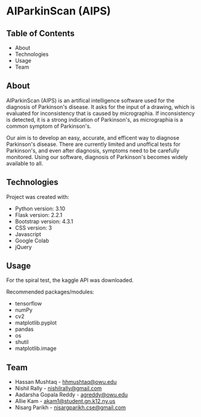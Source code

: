 # AIParkinScan (AIPS)

## Table of Contents
* About
* Technologies 
* Usage
* Team

## About
AIParkinScan (AIPS) is an artifical intelligence software used for the diagnosis of Parkinson's disease. It asks for the input of a drawing, which is evaluated for inconsistency that is caused by micrographia. If inconsistency is detected, it is a strong indication of Parkinson's, as micrographia is a common symptom of Parkinson's.

Our aim is to develop an easy, accurate, and efficent way to diagnose Parkinson's disease. There are currently limited and unoffical tests for Parkinson's, and even after diagnosis, symptoms need to be carefully monitored. Using our software, diagnosis of Parkinson's becomes widely available to all.

## Technologies 
Project was created with:

* Python version: 3.10
* Flask version: 2.2.1
* Bootstrap version: 4.3.1
* CSS version: 3
* Javascript
* Google Colab 
* jQuery


## Usage

For the spiral test, the kaggle API was downloaded.


Recommended packages/modules:
* tensorflow
* numPy
* cv2
* matplotlib.pyplot
* pandas
* os
* shutil
* matplotlib.image

## Team
* Hassan Mushtaq - <hhmushtaq@owu.edu>
* Nishil Rally - <nishilrally@gmail.com>
* Aadarsha Gopala Reddy - <agreddy@owu.edu>
* Allie Kam - <akam1@student.gn.k12.ny.us>
* Nisarg Parikh - <nisargparikh.cse@gmail.com>
